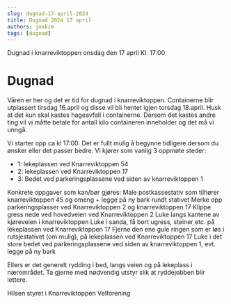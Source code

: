```yaml
---
slug: dugnad-17-april-2024
title: Dugnad 2024 17 april 
authors: joakim
tags: [dugnad]
---
```


Dugnad i knarreviktoppen onsdag den 17 april KI. 17:00

<!--truncate-->
# Dugnad

Våren er her og det er tid for dugnad i knarreviktoppen. Containerne blir utplassert tirsdag 16.april og disse vil bli hentet igjen torsdag 18.april. Husk at det kun skal kastes hageavfall i containerne. Dersom det kastes andre ting vil vi måtte betale for antall kilo containeren inneholder og det må vi unngå.

Vi starter opp ca kl 17:00. Det er fullt mulig å begynne tidligere dersom du ønsker eller det passer bedre. 
Vi kjører som vanlig 3 oppmøte steder:
- 1: lekeplassen ved Knarreviktoppen 54
- 2: lekeplassen ved Knarreviktoppen 17
- 3: Bedet ved parkeringsplassene ved siden av knarreviktoppen 1

Konkrete oppgaver som kan/bør gjøres:
Male postkassestativ som tilhører knarreviktoppen 45 og omeng + legge på ny bark rundt stativet
Merke opp parkeringsplasser ved Knarreviktoppen 2 og knarreviktoppen 17
Klippe gress nede ved hovedveien ved Knarreviktoppen 2 
Luke langs kantene av kjøreveien i knarreviktoppen 
Luke i sanda, få bort ugress, steiner etc. på lekeplassen ved Knarreviktoppen 17
Fjerne den ene gule ringen som er løs i rutsjestativet (om mulig), på lekeplassen ved Knarreviktoppen 17
Luke i det store bedet ved parkeringsplassene ved siden av knarreviktoppen 1, evt. legge på ny bark

Ellers er det generelt
rydding i bed, langs veien og på lekeplass i
nærområdet. Ta gjerne med nødvendig utstyr slik at
ryddejobben blir lettere.

Hilsen styret i Knarreviktoppen Velforening
